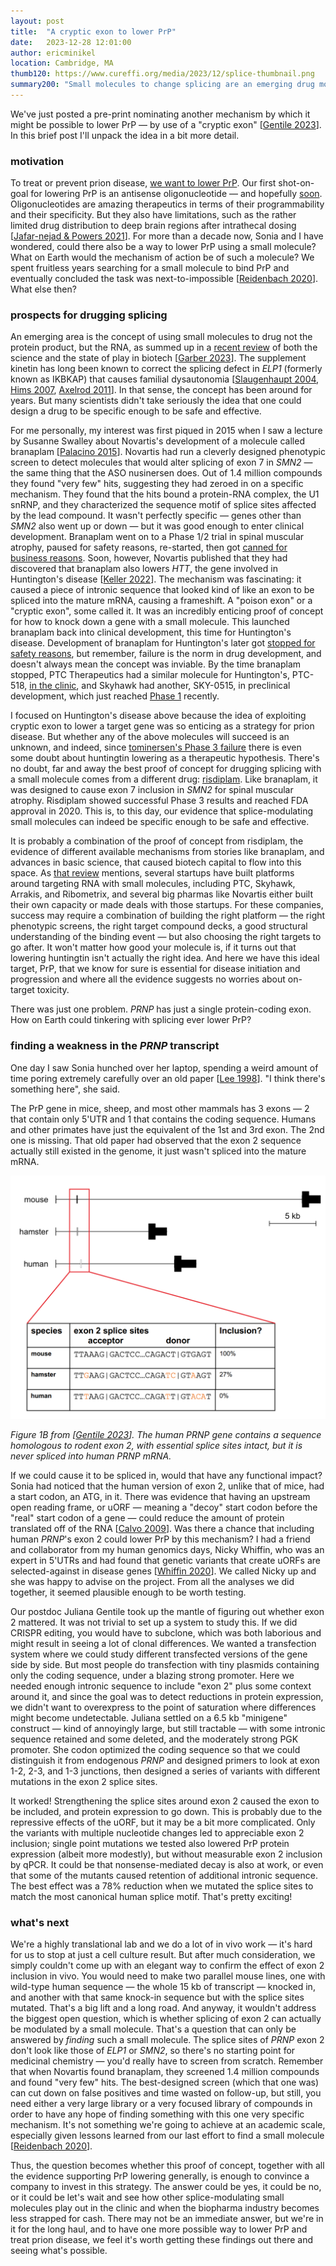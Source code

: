 ```yaml
---
layout: post
title:  "A cryptic exon to lower PrP"
date:   2023-12-28 12:01:00
author: ericminikel
location: Cambridge, MA
thumb120: https://www.cureffi.org/media/2023/12/splice-thumbnail.png
summary200: "Small molecules to change splicing are an emerging drug modality. Could a cryptic exon in PRNP's 5'UTR be a potential target?"
---
```


We've just posted a pre-print nominating another mechanism by which it might be possible to lower PrP &mdash; by use of a "cryptic exon" [[Gentile 2023]]. In this brief post I'll unpack the idea in a bit more detail.

### motivation

To treat or prevent prion disease, [we want to lower PrP](/2018/07/10/antisense-part-i-the-basics/). Our first shot-on-goal for lowering PrP is an antisense oligonucleotide &mdash; and hopefully [soon](/2023/12/04/first-details-of-ionis-trial-disclosed/). Oligonucleotides are amazing therapeutics in terms of their programmability and their specificity. But they also have limitations, such as the rather limited drug distribution to deep brain regions after intrathecal dosing [[Jafar-nejad & Powers 2021]]. For more than a decade now, Sonia and I have wondered, could there also be a way to lower PrP using a small molecule? What on Earth would the mechanism of action be of such a molecule? We spent fruitless years searching for a small molecule to bind PrP and eventually concluded the task was next-to-impossible [[Reidenbach 2020]]. What else then?

### prospects for drugging splicing

An emerging area is the concept of using small molecules to drug not the protein product, but the RNA, as summed up in a [recent review](https://www.nature.com/articles/s41587-023-01790-z) of both the science and the state of play in biotech [[Garber 2023]]. The supplement kinetin has long been known to correct the splicing defect in _ELP1_ (formerly known as IKBKAP) that causes familial dysautonomia [[Slaugenhaupt 2004], [Hims 2007], [Axelrod 2011]]. In that sense, the concept has been around for years. But many scientists didn't take seriously the idea that one could design a drug to be specific enough to be safe and effective. 

For me personally, my interest was first piqued in 2015 when I saw a lecture by Susanne Swalley about Novartis's development of a molecule called branaplam [[Palacino 2015]]. Novartis had run a cleverly designed phenotypic screen to detect molecules that would alter splicing of exon 7 in _SMN2_ &mdash; the same thing that the ASO nusinersen does. Out of 1.4 million compounds they found "very few" hits, suggesting they had zeroed in on a specific mechanism. They found that the hits bound a protein-RNA complex, the U1 snRNP, and they characterized the sequence motif of splice sites affected by the lead compound. It wasn't perfectly specific &mdash; genes other than _SMN2_ also went up or down &mdash; but it was good enough to enter clinical development. Branaplam went on to a Phase 1/2 trial in spinal muscular atrophy, paused for safety reasons, re-started, then got [canned for business reasons](https://smanewstoday.com/news/novartis-stopping-development-branaplam-sma-oral-therapy/). Soon, however, Novartis published that they had discovered that branaplam also lowers _HTT_, the gene involved in Huntington's disease [[Keller 2022]]. The mechanism was fascinating: it caused a piece of intronic sequence that looked kind of like an exon to be spliced into the mature mRNA, causing a frameshift. A "poison exon" or a "cryptic exon", some called it. It was an incredibly enticing proof of concept for how to knock down a gene with a small molecule. This launched branaplam back into clinical development, this time for Huntington's disease. Development of branaplam for Huntington's later got [stopped for safety reasons](https://en.hdbuzz.net/338), but remember, failure is the norm in drug development, and doesn't always mean the concept was inviable. By the time branaplam stopped, PTC Therapeutics had a similar molecule for Huntington's, PTC-518, [in the clinic](https://en.hdbuzz.net/336), and Skyhawk had another, SKY-0515, in preclinical development, which just reached [Phase 1](https://www.skyhawktx.com/post/skyhawk-therapeutics-receives-hrec-approval-for-a-phase-1-study-of-its-sky-0515-rna-targeting-small) recently.

I focused on Huntington's disease above because the idea of exploiting cryptic exon to lower a target gene was so enticing as a strategy for prion disease. But whether any of the above molecules will succeed is an unknown, and indeed, since [tominersen's Phase 3 failure](/2021/04/28/details-tominersen-trial-halt/) there is even some doubt about huntingtin lowering as a therapeutic hypothesis. There's no doubt, far and away the best proof of concept for drugging splicing with a small molecule comes from a different drug: [risdiplam](https://en.wikipedia.org/wiki/Risdiplam). Like branaplam, it was designed to cause exon 7 inclusion in _SMN2_ for spinal muscular atrophy. Risdiplam showed successful Phase 3 results and reached FDA approval in 2020. This is, to this day, our evidence that splice-modulating small molecules can indeed be specific enough to be safe and effective.

It is probably a combination of the proof of concept from risdiplam, the evidence of different available mechanisms from stories like branaplam, and advances in basic science, that caused biotech capital to flow into this space. As [that review](https://www.nature.com/articles/s41587-023-01790-z) mentions, several startups have built platforms around targeting RNA with small molecules, including PTC, Skyhawk, Arrakis, and Ribometrix, and several big pharmas like Novartis either built their own capacity or made deals with those startups. For these companies, success may require a combination of building the right platform &mdash; the right phenotypic screens, the right target compound decks, a good structural understanding of the binding event &mdash; but also choosing the right targets to go after. It won't matter how good your molecule is, if it turns out that lowering huntingtin isn't actually the right idea. And here we have this ideal target, PrP, that we know for sure is essential for disease initiation and progression and where all the evidence suggests no worries about on-target toxicity.

There was just one problem. _PRNP_ has just a single protein-coding exon. How on Earth could tinkering with splicing ever lower PrP?

### finding a weakness in the _PRNP_ transcript

One day I saw Sonia hunched over her laptop, spending a weird amount of time poring extremely carefully over an old paper [[Lee 1998]]. "I think there's something here", she said.

The PrP gene in mice, sheep, and most other mammals has 3 exons &mdash; 2 that contain only 5'UTR and 1 that contains the coding sequence. Humans and other primates have just the equivalent of the 1st and 3rd exon. The 2nd one is missing. That old paper had observed that the exon 2 sequence actually still existed in the genome, it just wasn't spliced into the mature mRNA. 

![](/media/2023/12/gentile-2023-fig-1b.png)

_Figure 1B from [[Gentile 2023]]. The human PRNP gene contains a sequence homologous to rodent exon 2, with essential splice sites intact, but it is never spliced into human PRNP mRNA._

If we could cause it to be spliced in, would that have any functional impact? Sonia had noticed that the human version of exon 2, unlike that of mice, had a start codon, an ATG, in it. There was evidence that having an upstream open reading frame, or uORF &mdash; meaning a "decoy" start codon before the "real" start codon of a gene &mdash; could reduce the amount of protein translated off of the RNA [[Calvo 2009]]. Was there a chance that including human _PRNP_'s exon 2 could lower PrP by this mechanism? I had a friend and collaborator from my human genomics days, Nicky Whiffin, who was an expert in 5'UTRs and had found that genetic variants that create uORFs are selected-against in disease genes [[Whiffin 2020]]. We called Nicky up and she was happy to advise on the project. From all the analyses we did together, it seemed plausible enough to be worth testing.

Our postdoc Juliana Gentile took up the mantle of figuring out whether exon 2 mattered. It was not trivial to set up a system to study this. If we did CRISPR editing, you would have to subclone, which was both laborious and might result in seeing a lot of clonal differences. We wanted a transfection system where we could study different transfected versions of the gene side by side. But most people do transfection with tiny plasmids containing only the coding sequence, under a blazing strong promoter. Here we needed enough intronic sequence to include "exon 2" plus some context around it, and since the goal was to detect reductions in protein expression, we didn't want to overexpress to the point of saturation where differences might become undetectable. Juliana settled on a 6.5 kb "minigene" construct &mdash; kind of annoyingly large, but still tractable &mdash; with some intronic sequence retained and some deleted, and the moderately strong PGK promoter. She codon optimized the coding sequence so that we could distinguish it from endogenous _PRNP_ and designed primers to look at exon 1-2, 2-3, and 1-3 junctions, then designed a series of variants with different mutations in the exon 2 splice sites.

It worked! Strengthening the splice sites around exon 2 caused the exon to be included, and protein expression to go down. This is probably due to the repressive effects of the uORF, but it may be a bit more complicated. Only the variants with multiple nucleotide changes led to appreciable exon 2 inclusion; single point mutations we tested also lowered PrP protein expression (albeit more modestly), but without measurable exon 2 inclusion by qPCR. It could be that nonsense-mediated decay is also at work, or even that some of the mutants caused retention of additional intronic sequence. The best effect was a 78% reduction when we mutated the splice sites to match the most canonical human splice motif. That's pretty exciting!

### what's next

We're a highly translational lab and we do a lot of in vivo work &mdash; it's hard for us to stop at just a cell culture result. But after much consideration, we simply couldn't come up with an elegant way to confirm the effect of exon 2 inclusion in vivo. You would need to make two parallel mouse lines, one with wild-type human sequence &mdash; the whole 15 kb of transcript &mdash; knocked in, and another with that same knock-in sequence but with the splice sites mutated. That's a big lift and a long road. And anyway, it wouldn't address the biggest open question, which is whether splicing of exon 2 can actually be modulated by a small molecule. That's a question that can only be answered by _finding_ such a small molecule.  The splice sites of _PRNP_ exon 2 don't look like those of _ELP1_ or _SMN2_, so there's no starting point for medicinal chemistry &mdash; you'd really have to screen from scratch. Remember that when Novartis found branaplam, they screened 1.4 million compounds and found "very few" hits. The best-designed screen (which that one was) can cut down on false positives and time wasted on follow-up, but still, you need either a very large library or a very focused library of compounds in order to have any hope of finding something with this one very specific mechanism. It's not something we're going to achieve at an academic scale, especially given lessons learned from our last effort to find a small molecule [[Reidenbach 2020]].

Thus, the question becomes whether this proof of concept, together with all the evidence supporting PrP lowering generally, is enough to convince a company to invest in this strategy. The answer could be yes, it could be no, or it could be let's wait and see how other splice-modulating small molecules play out in the clinic and when the biopharma industry becomes less strapped for cash. There may not be an immediate answer, but we're in it for the long haul, and to have one more possible way to lower PrP and treat prion disease, we feel it's worth getting these findings out there and seeing what's possible.



[Lee 1998]: https://pubmed.ncbi.nlm.nih.gov/9799790/ "Lee IY, Westaway D, Smit AF, Wang K, Seto J, Chen L, Acharya C, Ankener M, Baskin D, Cooper C, Yao H, Prusiner SB, Hood LE. Complete genomic sequence and analysis of the prion protein gene region from three mammalian species. Genome Res. 1998 Oct;8(10):1022-37. doi: 10.1101/gr.8.10.1022. PMID: 9799790."

[Slaugenhaupt 2004]: https://pubmed.ncbi.nlm.nih.gov/14709595/ "Slaugenhaupt SA, Mull J, Leyne M, Cuajungco MP, Gill SP, Hims MM, Quintero F, Axelrod FB, Gusella JF. Rescue of a human mRNA splicing defect by the plant cytokinin kinetin. Hum Mol Genet. 2004 Feb 15;13(4):429-36. doi: 10.1093/hmg/ddh046. Epub 2004 Jan 6. PMID: 14709595."

[Hims 2007]: https://pubmed.ncbi.nlm.nih.gov/17206408/ "Hims MM, Ibrahim EC, Leyne M, Mull J, Liu L, Lazaro C, Shetty RS, Gill S, Gusella JF, Reed R, Slaugenhaupt SA. Therapeutic potential and mechanism of kinetin as a treatment for the human splicing disease familial dysautonomia. J Mol Med (Berl). 2007 Feb;85(2):149-61. doi: 10.1007/s00109-006-0137-2. Epub 2007 Jan 6. PMID: 17206408."

[Calvo 2009]: https://pubmed.ncbi.nlm.nih.gov/19372376/ "Calvo SE, Pagliarini DJ, Mootha VK. Upstream open reading frames cause widespread reduction of protein expression and are polymorphic among humans. Proc Natl Acad Sci U S A. 2009 May 5;106(18):7507-12. doi: 10.1073/pnas.0810916106. Epub 2009 Apr 16. PMID: 19372376; PMCID: PMC2669787."

[Axelrod 2011]: https://pubmed.ncbi.nlm.nih.gov/21775922/ "Axelrod FB, Liebes L, Gold-Von Simson G, Mendoza S, Mull J, Leyne M, Norcliffe-Kaufmann L, Kaufmann H, Slaugenhaupt SA. Kinetin improves IKBKAP mRNA splicing in patients with familial dysautonomia. Pediatr Res. 2011 Nov;70(5):480-3. doi: 10.1203/PDR.0b013e31822e1825. PMID: 21775922; PMCID: PMC3189334."

[Palacino 2015]: https://pubmed.ncbi.nlm.nih.gov/26030728/ "Palacino J, Swalley SE, Song C, Cheung AK, Shu L, Zhang X, Van Hoosear M, Shin Y, Chin DN, Keller CG, Beibel M, Renaud NA, Smith TM, Salcius M, Shi X, Hild M, Servais R, Jain M, Deng L, Bullock C, McLellan M, Schuierer S, Murphy L, Blommers MJ, Blaustein C, Berenshteyn F, Lacoste A, Thomas JR, Roma G, Michaud GA, Tseng BS, Porter JA, Myer VE, Tallarico JA, Hamann LG, Curtis D, Fishman MC, Dietrich WF, Dales NA, Sivasankaran R. SMN2 splice modulators enhance U1-pre-mRNA association and rescue SMA mice. Nat Chem Biol. 2015 Jul;11(7):511-7. doi: 10.1038/nchembio.1837. Epub 2015 Jun 1. Erratum in: Nat Chem Biol. 2015 Sep;11(9):741. Erratum in: Nat Chem Biol. 2016 Apr;12(4):304. PMID: 26030728."

[Whiffin 2020]: https://pubmed.ncbi.nlm.nih.gov/32461616/ "Whiffin N, Karczewski KJ, Zhang X, Chothani S, Smith MJ, Evans DG, Roberts AM, Quaife NM, Schafer S, Rackham O, Alföldi J, O'Donnell-Luria AH, Francioli LC; Genome Aggregation Database Production Team; Genome Aggregation Database Consortium; Cook SA, Barton PJR, MacArthur DG, Ware JS. Characterising the loss-of-function impact of 5' untranslated region variants in 15,708 individuals. Nat Commun. 2020 May 27;11(1):2523. doi: 10.1038/s41467-019-10717-9. Erratum in: Nat Commun. 2021 Feb 2;12(1):839. PMID: 32461616; PMCID: PMC7253449."

[Reidenbach 2020]: https://pubmed.ncbi.nlm.nih.gov/32723867/ "Reidenbach AG, Mesleh MF, Casalena D, Vallabh SM, Dahlin JL, Leed AJ, Chan AI, Usanov DL, Yehl JB, Lemke CT, Campbell AJ, Shah RN, Shrestha OK, Sacher JR, Rangel VL, Moroco JA, Sathappa M, Nonato MC, Nguyen KT, Wright SK, Liu DR, Wagner FF, Kaushik VK, Auld DS, Schreiber SL, Minikel EV. Multimodal small-molecule screening for human prion protein binders. J Biol Chem. 2020 Sep 25;295(39):13516-13531. doi: 10.1074/jbc.RA120.014905. Epub 2020 Jul 28. PMID: 32723867; PMCID: PMC7521658."

[Jafar-nejad & Powers 2021]: https://pubmed.ncbi.nlm.nih.gov/33367834/ "Jafar-Nejad P, Powers B, Soriano A, Zhao H, Norris DA, Matson J, DeBrosse-Serra B, Watson J, Narayanan P, Chun SJ, Mazur C, Kordasiewicz H, Swayze EE, Rigo F. The atlas of RNase H antisense oligonucleotide distribution and activity in the CNS of rodents and non-human primates following central administration. Nucleic Acids Res. 2021 Jan 25;49(2):657-673. doi: 10.1093/nar/gkaa1235. PMID: 33367834; PMCID: PMC7826274."

[Keller 2022]: https://pubmed.ncbi.nlm.nih.gov/35241644/ "Keller CG, Shin Y, Monteys AM, Renaud N, Beibel M, Teider N, Peters T, Faller T, St-Cyr S, Knehr J, Roma G, Reyes A, Hild M, Lukashev D, Theil D, Dales N, Cha JH, Borowsky B, Dolmetsch R, Davidson BL, Sivasankaran R. An orally available, brain penetrant, small molecule lowers huntingtin levels by enhancing pseudoexon inclusion. Nat Commun. 2022 Mar 3;13(1):1150. doi: 10.1038/s41467-022-28653-6. PMID: 35241644; PMCID: PMC8894458."

[Garber 2023]: https://pubmed.ncbi.nlm.nih.gov/37198443/ "Garber K. Drugging RNA. Nat Biotechnol. 2023 Jun;41(6):745-749. doi: 10.1038/s41587-023-01790-z. PMID: 37198443."

[Gentile 2023]: https://doi.org/10.1101/2023.12.19.572439 "Gentile JE, Corridon TL, Mortberg MA, D’Souza EN, Whiffin N, Minikel EV, Vallabh SM. Modulation of prion protein expression through cryptic splice site manipulation. bioRxiv. 2023 Dec 19;2023.12.19.572439."